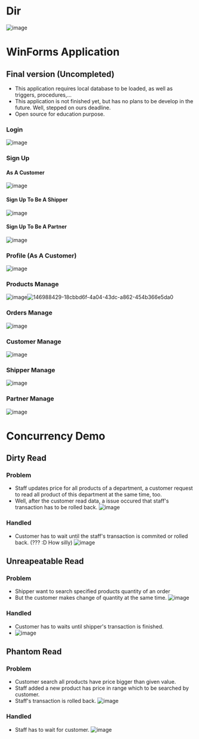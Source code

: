 # Dir
![image](https://user-images.githubusercontent.com/58219087/146987724-fc9fdc15-36b9-4bd4-9886-17c541d497e6.png)
# WinForms Application
## Final version (Uncompleted)
- This application requires local database to be loaded, as well as triggers, procedures,...
- This application is not finished yet, but has no plans to be develop in the future. Well, stepped on ours deadline.
- Open source for education purpose.
### Login
![image](https://user-images.githubusercontent.com/58219087/146988226-063f78bf-5296-4fd5-98a4-983031efdf9a.png)
### Sign Up
#### As A Customer
![image](https://user-images.githubusercontent.com/58219087/146988284-c4b95f7a-39f7-49e5-897e-c3a5c72e4933.png)
#### Sign Up To Be A Shipper
![image](https://user-images.githubusercontent.com/58219087/146988429-18cbbd6f-4a04-43dc-a862-454b366e5da0.png)
#### Sign Up To Be A Partner
![image](https://user-images.githubusercontent.com/58219087/146988589-239fc824-fd01-491d-96e2-25bfa443441e.png)


### Profile (As A Customer)
![image](https://user-images.githubusercontent.com/58219087/146988697-510d8ea3-36ea-4f8b-8c5d-b1a77f40d69f.png)
### Products Manage
![image](https://user-images.githubusercontent.com/58219087/146988853-610d1d0f-96dc-487d-a083-f60ff7fb235e.png)![146988429-18cbbd6f-4a04-43dc-a862-454b366e5da0](https://user-images.githubusercontent.com/58219087/146989213-7469ab42-ebc9-404f-8fca-5d9410b8b682.png)

### Orders Manage
![image](https://user-images.githubusercontent.com/58219087/146989011-02aba267-80bd-4cd6-a24f-99bf7c90380d.png)
### Customer Manage
![image](https://user-images.githubusercontent.com/58219087/146989079-a7752c33-1804-462c-8060-c2007d7fbe86.png)
### Shipper Manage
![image](https://user-images.githubusercontent.com/58219087/146989131-3aee443f-2870-48e9-ab40-bc1c76babcb2.png)
### Partner Manage
![image](https://user-images.githubusercontent.com/58219087/146989181-accc52c0-7686-4d6b-a51b-9dd76232cc2a.png)

# Concurrency Demo
## Dirty Read
### Problem
- Staff updates price for all products of a department, a customer request to read all product of this department at the same time, too.
- Well, after the customer read data, a issue occured that staff's transaction has to be rolled back.
![image](https://user-images.githubusercontent.com/58219087/146990383-d322a67d-b787-4c09-b227-70a62ae48099.png)
### Handled
- Customer has to wait until the staff's transaction is commited or rolled back. (??? :D How silly)
![image](https://user-images.githubusercontent.com/58219087/146991340-f6a8a5cf-d05e-4b23-b364-52caa7f29906.png)
## Unreapeatable Read
### Problem
- Shipper want to search specified products quantity of an order
- But the customer makes change of quantity at the same time.
![image](https://user-images.githubusercontent.com/58219087/146991807-a3f9e0b3-9f1a-4f34-a950-cbd0bc22a0d9.png)
### Handled
- Customer has to waits until shipper's transaction is finished.
- ![image](https://user-images.githubusercontent.com/58219087/146991969-73007e2d-d3bc-48bf-b663-05e40242621f.png)
## Phantom Read
### Problem
- Customer search all products have price bigger than given value.
- Staff added a new product has price in range which to be searched by customer.
- Staff's transaction is rolled back.
![image](https://user-images.githubusercontent.com/58219087/146992517-3074ff30-8eee-485d-85b5-3d4ec315ba2b.png)
### Handled
- Staff has to wait for customer.
![image](https://user-images.githubusercontent.com/58219087/146992772-f83a572c-d2b6-47ff-ab63-2847de8ca848.png)
